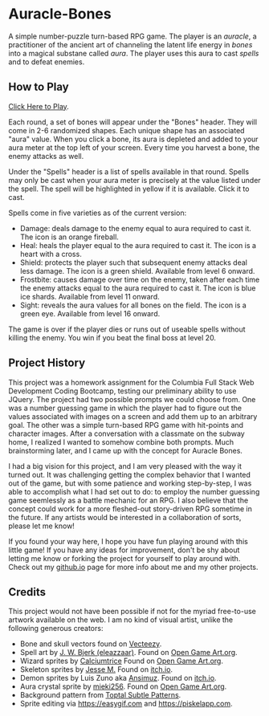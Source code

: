 # Auracle-Bones
A simple number-puzzle turn-based RPG game. The player is an *auracle*, a practitioner of the ancient art of channeling the latent life energy in *bones* into a magical substane called *aura*. The player uses this aura to cast *spells* and to defeat enemies. 

## How to Play
[Click Here to Play](https://evansimonross.github.io/Auracle-Bones/).

Each round, a set of bones will appear under the "Bones" header. They will come in 2-6 randomized shapes. Each unique shape has an associated "aura" value. When you click a bone, its aura is depleted and added to your aura meter at the top left of your screen. Every time you harvest a bone, the enemy attacks as well. 

Under the "Spells" header is a list of spells available in that round. Spells may only be cast when your aura meter is precisely at the value listed under the spell. The spell will be highlighted in yellow if it is available. Click it to cast.

Spells come in five varieties as of the current version:
* Damage: deals damage to the enemy equal to aura required to cast it. The icon is an orange fireball.
* Heal: heals the player equal to the aura required to cast it. The icon is a heart with a cross. 
* Shield: protects the player such that subsequent enemy attacks deal less damage. The icon is a green shield. Available from level 6 onward. 
* Frostbite: causes damage over time on the enemy, taken after each time the enemy attacks equal to the aura required to cast it. The icon is blue ice shards. Available from level 11 onward. 
* Sight: reveals the aura values for all bones on the field. The icon is a green eye. Available from level 16 onward.

The game is over if the player dies or runs out of useable spells without killing the enemy. You win if you beat the final boss at level 20.

## Project History
This project was a homework assignment for the Columbia Full Stack Web Development Coding Bootcamp, testing our preliminary ability to use JQuery. The project had two possible prompts we could choose from. One was a number guessing game in which the player had to figure out the values associated with images on a screen and add them up to an arbitrary goal. The other was a simple turn-based RPG game with hit-points and character images. After a conversation with a classmate on the subway home, I realized I wanted to somehow combine both prompts. Much brainstorming later, and I came up with the concept for Auracle Bones.

I had a big vision for this project, and I am very pleased with the way it turned out. It was challenging getting the complex behavior that I wanted out of the game, but with some patience and working step-by-step, I was able to accomplish what I had set out to do: to employ the number guessing game seemlessly as a battle mechanic for an RPG. I also believe that the concept could work for a more fleshed-out story-driven RPG sometime in the future. If any artists would be interested in a collaboration of sorts, please let me know!

If you found your way here, I hope you have fun playing around with this little game! If you have any ideas for improvement, don't be shy about letting me know or forking the project for yourself to play around with. Check out my [github.io](https://evansimonross.github.io/) page for more info about me and my other projects.

## Credits
This project would not have been possible if not for the myriad free-to-use artwork available on the web. I am no kind of visual artist, unlike the following generous creators:
* Bone and skull vectors found on [Vecteezy](https://www.vecteezy.com/).
* Spell art by [J. W. Bjerk (eleazzaar)](http://www.jwbjerk.com/art). Found on [Open Game Art.org](https://opengameart.org/content/painterly-spell-icons-part-1).
* Wizard sprites by [Calciumtrice](http://calciumtrice.tumblr.com/) Found on [Open Game Art.org](https://opengameart.org/content/animated-wizard).
* Skeleton sprites by [Jesse M.](https://twitter.com/Jsf23Art) Found on [itch.io](https://jesse-m.itch.io/skeleton-pack).
* Demon sprites by Luis Zuno aka [Ansimuz](https://www.patreon.com/ansimuz/memberships). Found on [itch.io](https://ansimuz.itch.io/gothicvania-patreon-collection).
* Aura crystal sprite by [mieki256](http://blawat2015.no-ip.com/~mieki256/). Found on [Open Game Art.org](https://opengameart.org/users/mieki256).
* Background pattern from [Toptal Subtle Patterns](https://www.toptal.com/designers/subtlepatterns/tweed/).
* Sprite editing via <https://easygif.com> and <https://piskelapp.com>.